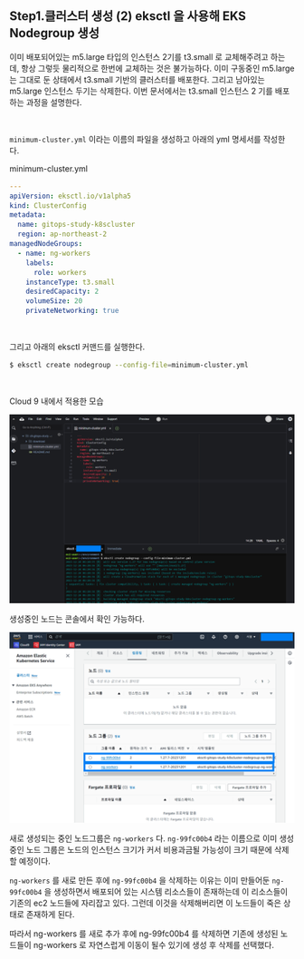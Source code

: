 ## Step1.클러스터 생성 (2) eksctl 을 사용해 EKS Nodegroup 생성

이미 배포되어있는 m5.large 타입의 인스턴스 2기를 t3.small 로 교체해주려고 하는데, 항상 그렇듯 물리적으로 한번에 교체하는 것은 불가능하다. 이미 구동중인 m5.large 는 그대로 둔 상태에서 t3.small 기반의 클러스터를 배포한다. 그리고 남아있는 m5.large 인스턴스 두기는 삭제한다. 이번 문서에서는 t3.small 인스턴스 2 기를 배포하는 과정을 설명한다.<br>

<br>



`minimum-cluster.yml` 이라는 이름의 파일을 생성하고 아래의 yml 명세서를 작성한다.

minimum-cluster.yml

```yaml
---
apiVersion: eksctl.io/v1alpha5
kind: ClusterConfig
metadata:
  name: gitops-study-k8scluster
  region: ap-northeast-2
managedNodeGroups:
  - name: ng-workers
    labels:
      role: workers
    instanceType: t3.small
    desiredCapacity: 2
    volumeSize: 20
    privateNetworking: true
```

<br>



그리고 아래의 eksctl 커맨드를 실행한다.

```bash
$ eksctl create nodegroup --config-file=minimum-cluster.yml
```

<br>



Cloud 9 내에서 적용한 모습

<img src="./img/CLUSTER-SETUP-2-EKSCTL-NODEGROUP-CREATION/1.png"/>

<br>



생성중인 노드는 콘솔에서 확인 가능하다.

<img src="./img/CLUSTER-SETUP-2-EKSCTL-NODEGROUP-CREATION/2.png"/>

새로 생성되는 중인 노드그룹은  `ng-workers` 다. `ng-99fc00b4` 라는 이름으로 이미 생성중인 노드 그룹은 노드의 인스턴스 크기가 커서 비용과금될 가능성이 크기 때문에 삭제할 예정이다.<br>

`ng-workers` 를 새로 만든 후에 `ng-99fc00b4`  을 삭제하는 이유는 이미 만들어둔 `ng-99fc00b4`  을 생성하면서 배포되어 있는 시스템 리소스들이 존재하는데 이 리소스들이 기존의 ec2 노드들에 자리잡고 있다. 그런데 이것을 삭제해버리면 이 노드들이 죽은 상태로 존재하게 된다.<br>

따라서 ng-workers 를 새로 추가 후에 ng-99fc00b4 를 삭제하면 기존에 생성된 노드들이 ng-workers 로 자연스럽게 이동이 될수 있기에 생성 후 삭제를 선택했다.<br>

<br>